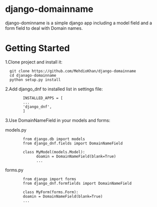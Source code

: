 # django-domainname

django-dominname is a simple django app including a model field and a form field to deal with Domain names.

# Getting Started

1.Clone project and install it:

      git clone https://github.com/MehdioKhan/django-domainname
      cd djanago-domainname
      python setup.py install

2.Add django_dnf to installed list in settings file:
      
            INSTALLED_APPS = [
            ...
            'django_dnf',
            ]

3.Use DomainNameField in your models and forms:

models.py

            from django.db import models
            from django_dnf.fields import DomainNameField
            
            class MyModel(models.Model):
                  doamin = DomainNameField(blank=True)
                  ...
        
forms.py
      
            from django import forms
            from django_dnf.formfields import DomainNameField

            class MyForm(forms.Form):
            doamin = DomainNameField(blank=True)
            ...

